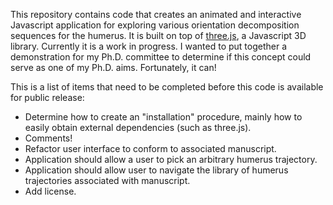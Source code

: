 This repository contains code that creates an animated and interactive Javascript application for exploring various orientation decomposition sequences for the humerus. It is built on top of [three.js](https://threejs.org/), a Javascript 3D library. Currently it is a work in progress. I wanted to put together a demonstration for my Ph.D. committee to determine if this concept could serve as one of my Ph.D. aims. Fortunately, it can!

This is a list of items that need to be completed before this code is available for public release:

* Determine how to create an "installation" procedure, mainly how to easily obtain external dependencies (such as three.js).
* Comments!
* Refactor user interface to conform to associated manuscript.
* Application should allow a user to pick an arbitrary humerus trajectory.
* Application should allow user to navigate the library of humerus trajectories associated with manuscript.
* Add license.